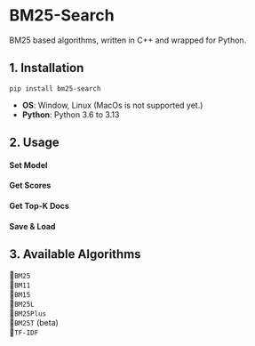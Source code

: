 # BM25-Search
BM25 based algorithms, written in C++ and wrapped for Python.        

## 1. Installation
```
pip install bm25-search
```
- __OS__: Window, Linux (MacOs is not supported yet.)
- __Python__: Python 3.6 to 3.13


## 2. Usage

#### Set Model 


#### Get Scores


#### Get Top-K Docs


#### Save & Load




## 3. Available Algorithms



🔹`BM25`    
🔹`BM11`    
🔹`BM15`    
🔹`BM25L`    
🔹`BM25Plus`    
🔹`BM25T` (beta)    
🔹`TF-IDF`    

